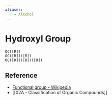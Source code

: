 ```yaml
---
aliases:
    - Alcohol
---
```


# Hydroxyl Group

```smiles
OC([R])
OC([R])([R])
OC([R])([R])([R])
```

## Reference

- [Functional group - Wikipedia](https://en.wikipedia.org/wiki/Functional_group)
- [[02A - Classification of Organic Compounds]]
